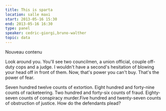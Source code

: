 ```yaml
---
title: This is sparta
location: salle maxi
start: 2013-05-16 15:30
end: 2013-05-16 16:30
type: panel
speaker: cedric-giorgi,bruno-walther
topic: data
---
```


Nouveau contenu

Look around you. You'll see two councilmen, a union official, couple off-duty
cops and a judge. I wouldn't have a second's hesitation of blowing your head
off in front of them. Now, that's power you can't buy. That's the power of
fear.

Seven hundred twelve counts of extortion. Eight hundred and forty-nine counts
of racketeering. Two hundred and forty-six counts of fraud. Eighty-seven
counts of conspiracy murder.Five hundred and twenty-seven counts of
obstruction of justice. How do the defendants plead?
